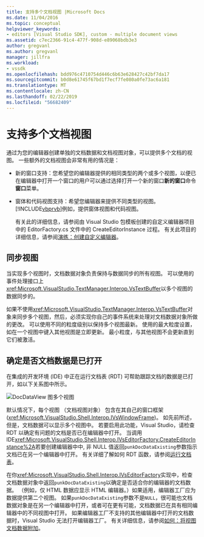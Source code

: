 ```yaml
---
title: 支持多个文档视图 |Microsoft Docs
ms.date: 11/04/2016
ms.topic: conceptual
helpviewer_keywords:
- editors [Visual Studio SDK], custom - multiple document views
ms.assetid: c7ec2366-91c4-477f-908d-e89068bdb3e3
author: gregvanl
ms.author: gregvanl
manager: jillfra
ms.workload:
- vssdk
ms.openlocfilehash: bdd976c4710754d446c6b63e628427c42bf7da17
ms.sourcegitcommit: b0d8e61745f67bd1f7ecf7fe080a0fe73ac6a181
ms.translationtype: MT
ms.contentlocale: zh-CN
ms.lasthandoff: 02/22/2019
ms.locfileid: "56682409"
---
```

# <a name="supporting-multiple-document-views"></a>支持多个文档视图
通过为您的编辑器创建单独的文档数据和文档视图对象，可以提供多个文档的视图。 一些额外的文档视图会非常有用的情况是：

- 新的窗口支持：您希望您的编辑器提供的相同类型的两个或多个视图，以便已在编辑器中打开一个窗口的用户可以通过选择打开一个新的窗口**新的窗口**命令**窗口**菜单。

- 窗体和代码视图支持：希望您编辑器来提供不同类型的视图。 [!INCLUDE[vbprvb](../code-quality/includes/vbprvb_md.md)]例如，提供窗体视图和代码视图。

  有关此的详细信息，请参阅由 Visual Studio 包模板创建的自定义编辑器项目中的 EditorFactory.cs 文件中的 CreateEditorInstance 过程。 有关此项目的详细信息，请参阅[演练：创建自定义编辑器](../extensibility/walkthrough-creating-a-custom-editor.md)。

## <a name="synchronizing-views"></a>同步视图
 当实现多个视图时，文档数据对象负责保持与数据同步的所有视图。 可以使用的事件处理接口上<xref:Microsoft.VisualStudio.TextManager.Interop.VsTextBuffer>以多个视图的数据同步的。

 如果不使用<xref:Microsoft.VisualStudio.TextManager.Interop.VsTextBuffer>对象来同步多个视图，然后，必须实现你自己的事件系统来处理对文档数据对象所做的更改。 可以使用不同的粒度级别以保持多个视图最新。 使用的最大粒度设置，如在一个视图中键入其他视图是立即更新。 最小粒度，与其他视图不会更新直到它们被激活。

## <a name="determining-whether-document-data-is-already-open"></a>确定是否文档数据是已打开
 在集成的开发环境 (IDE) 中正在运行文档表 (RDT) 可帮助跟踪文档的数据是已打开，如以下关系图中所示。

 ![DocDataView 图](../extensibility/media/docdataview.gif "Docdataview")多个视图

 默认情况下，每个视图 （文档视图对象） 包含在其自己的窗口框架 (<xref:Microsoft.VisualStudio.Shell.Interop.IVsWindowFrame>)。 如先前所述，但是，文档数据可以显示多个视图中。 若要启用此功能，Visual Studio，请检查 RDT 以确定有问题的文档是否已在编辑器中打开。 当调用 IDE<xref:Microsoft.VisualStudio.Shell.Interop.IVsEditorFactory.CreateEditorInstance%2A>若要创建编辑器中中, 非 NULL 值返回`punkDocDataExisting`参数指示文档已在另一个编辑器中打开。 有关详细了解如何 RDT 函数，请参阅[运行文档表](../extensibility/internals/running-document-table.md)。

 在你<xref:Microsoft.VisualStudio.Shell.Interop.IVsEditorFactory>实现中，检查文档数据对象中返回`punkDocDataExisting`以确定是否适合你的编辑器的文档数据。 （例如，仅 HTML 数据应显示 HTML 编辑器。）如果适用，编辑器工厂应为数据提供第二个视图。 如果`punkDocDataExisting`参数不是`NULL`，很可能也文档数据对象是在另一个编辑器中打开，或者可在更有可能，文档数据已在具有相同编辑器中的不同视图中打开。 如果编辑器工厂不支持的其他编辑器中打开的文档数据时，Visual Studio 无法打开编辑器工厂。 有关详细信息，请参阅[如何：将视图文档数据附加](../extensibility/how-to-attach-views-to-document-data.md)。